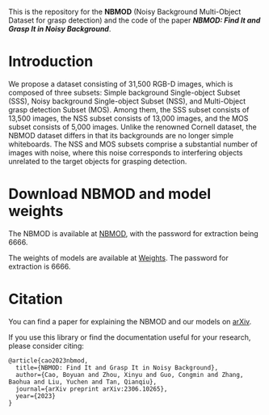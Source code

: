 This is the repository for the **NBMOD** (Noisy Background Multi-Object Dataset for grasp detection) and the code of the paper ***NBMOD: Find It and Grasp It in Noisy Background***.

# Introduction
We propose a dataset consisting of 31,500 RGB-D images, which is composed of three subsets: Simple background Single-object Subset (SSS), Noisy background Single-object Subset (NSS), and Multi-Object grasp detection Subset (MOS). Among them, the SSS subset consists of 13,500 images, the NSS subset consists of 13,000 images, and the MOS subset consists of 5,000 images. Unlike the renowned Cornell dataset, the NBMOD dataset differs in that its backgrounds are no longer simple whiteboards. The NSS and MOS subsets comprise a substantial number of images with noise, where this noise corresponds to interfering objects unrelated to the target objects for grasping detection.

# Download NBMOD and model weights
The NBMOD is available at [NBMOD](https://pan.baidu.com/s/1kHtTKYkqFciJpfiMkEENaQ), with the password for extraction being 6666.

The weights of models are available at [Weights](https://pan.baidu.com/s/18tAB5Yuu0yAJiyQvjE2vJw). The password for extraction is 6666.

# Citation
You can find a paper for explaining the NBMOD and our models on [arXiv](https://arxiv.org/abs/2306.10265).

If you use this library or find the documentation useful for your research, please consider citing:

    @article{cao2023nbmod,
      title={NBMOD: Find It and Grasp It in Noisy Background},
      author={Cao, Boyuan and Zhou, Xinyu and Guo, Congmin and Zhang, Baohua and Liu, Yuchen and Tan, Qianqiu},
      journal={arXiv preprint arXiv:2306.10265},
      year={2023}
    }
